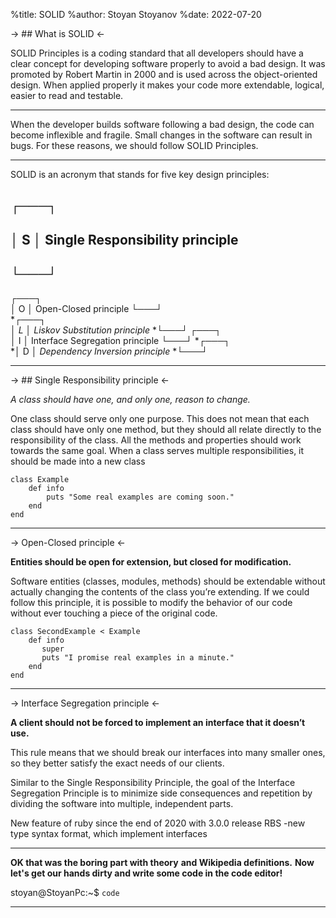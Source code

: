 %title: SOLID
%author: Stoyan Stoyanov
%date: 2022-07-20

-> ## What is SOLID <-      
  
SOLID Principles is a coding standard 
that all developers should have
a clear concept for developing software properly 
to avoid a bad design. 
It was promoted by Robert Martin in 2000
and is used across the object-oriented design. 
When applied properly it makes your code more 
extendable, logical, easier to read and testable.

---

When the developer builds software following a bad design, 
the code can become inflexible and fragile. 
Small changes in the software can result in bugs. 
For these reasons, we should follow SOLID Principles.

---
SOLID is an acronym that stands for five key design principles:

##      ┌───┐    
##    │ S │ Single Responsibility principle 
##      └───┘      
┌───┐    
│ O │ Open-Closed principle
└───┘     
*┌───┐    
*│ L │ Liskov Substitution principle* 
*└───┘ 
┌───┐    
│ I │ Interface Segregation principle
└───┘ 
*┌───┐    
*│ D │ *Dependency Inversion principle*
*└───┘ 

---
-> ## Single Responsibility principle  <-

*A class should have one, and only one, reason to change.*

One class should serve only one purpose. 
This does not mean that each class should 
have only one method, but they should all relate 
directly to the responsibility of the class. 
All the methods and properties should work 
towards the same goal. 
When a class serves multiple responsibilities, 
it should be made into a new class

```
class Example
    def info
        puts "Some real examples are coming soon."
    end
end

```

---
-> Open-Closed principle <-

**Entities should be open for extension, but closed for modification.**

Software entities (classes, modules, methods) 
should be extendable without actually changing 
the contents of the class you’re extending. 
If we could follow this principle, 
it is possible to modify the behavior of our code 
without ever touching a piece of the original code.

```
class SecondExample < Example
    def info
       super
       puts "I promise real examples in a minute."
    end
end
```

---
-> Interface Segregation principle <-

**A client should not be forced to implement an interface that it doesn’t use.**

This rule means that we should break our interfaces 
into many smaller ones, so they better satisfy 
the exact needs of our clients.

Similar to the Single Responsibility Principle, 
the goal of the Interface Segregation Principle is 
to minimize side consequences and repetition 
by dividing the software into multiple, independent parts.

New feature of ruby since the end of 2020 with 3.0.0 release
RBS -new type syntax format, which implement interfaces

---

**OK that was the boring part with theory**
**and Wikipedia definitions.** 
**Now let's get our hands dirty and write some code in the code editor!**

stoyan@StoyanPc:~$ `code`

---
